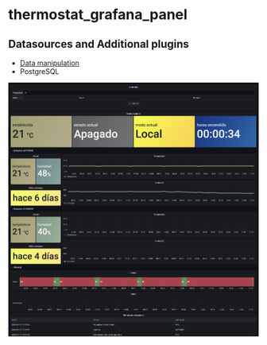 # thermostat_grafana_panel

## Datasources and Additional plugins

* [Data manipulation](https://github.com/VolkovLabs/volkovlabs-form-panel)
* PostgreSQL 

![Preview Image](./grafana.png)

